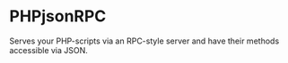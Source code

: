 PHPjsonRPC
===========

Serves your PHP-scripts via an RPC-style server and have their methods accessible via JSON.